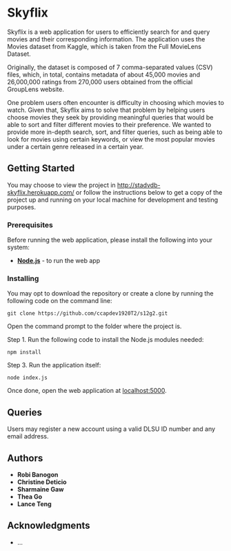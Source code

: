 # Skyflix

Skyflix is a web application for users to efficiently search for and query movies and their corresponding information. The application uses the Movies dataset from Kaggle, which is taken from the Full MovieLens Dataset.

Originally, the dataset is composed of 7 comma-separated values (CSV) files, which, in total, contains metadata of about 45,000 movies and 26,000,000 ratings from 270,000 users obtained from the official GroupLens website.

One problem users often encounter is difficulty in choosing which movies to watch. Given that, Skyflix aims to solve that problem by helping users choose movies they seek by providing meaningful queries that would be able to sort and filter different movies to their preference. We wanted to provide more in-depth search, sort, and filter queries, such as being able to look for movies using certain keywords, or view the most popular movies under a certain genre released in a certain year. 

## Getting Started

You may choose to view the project in http://stadvdb-skyflix.herokuapp.com/ or follow the instructions below to get a copy of the project up and running on your local machine for development and testing purposes.

### Prerequisites

Before running the web application, please install the following into your system:

* __[Node.js](https://nodejs.org/en/download/)__ - to run the web app

### Installing

You may opt to download the repository or create a clone by running the following code on the command line:

```
git clone https://github.com/ccapdev1920T2/s12g2.git
```

Open the command prompt to the folder where the project is.

Step 1. Run the following code to install the Node.js modules needed:

```
npm install
```

Step 3. Run the application itself:

```
node index.js
```

Once done, open the web application at [localhost:5000](http://localhost:5000/).

## Queries

Users may register a new account using a valid DLSU ID number and any email address.

## Authors

* **Robi Banogon**
* **Christine Deticio**
* **Sharmaine Gaw**
* **Thea Go**
* **Lance Teng**

## Acknowledgments

* ...
